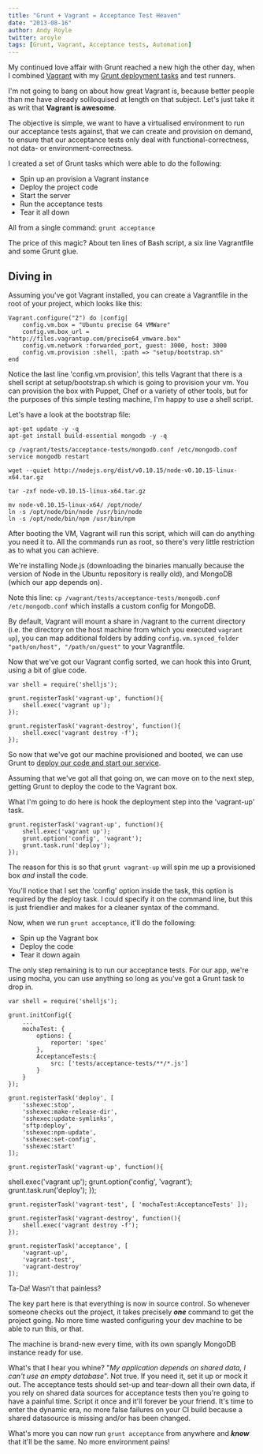 ```yaml
---
title: "Grunt + Vagrant = Acceptance Test Heaven"
date: "2013-08-16"
author: Andy Royle
twitter: aroyle
tags: [Grunt, Vagrant, Acceptance tests, Automation]
---
```


My continued love affair with Grunt reached a new high the other day, when I combined [Vagrant][2] with my [Grunt deployment tasks][1] and test runners.

I'm not going to bang on about how great Vagrant is, because better people than me have already soliloquised at length on that subject. Let's just take it as writ that **Vagrant is awesome**.

The objective is simple, we want to have a virtualised environment to run our acceptance tests against, that we can create and provision on demand, to ensure that our acceptance tests only deal with functional-correctness, not data- or environment-correctness.

I created a set of Grunt tasks which were able to do the following:

- Spin up an provision a Vagrant instance
- Deploy the project code
- Start the server
- Run the acceptance tests
- Tear it all down

All from a single command: `grunt acceptance`

The price of this magic? About ten lines of Bash script, a six line Vagrantfile and some Grunt glue.

## Diving in

Assuming you've got Vagrant installed, you can create a Vagrantfile in the root of your project, which looks like this:

    Vagrant.configure("2") do |config|
    	config.vm.box = "Ubuntu precise 64 VMWare"
    	config.vm.box_url = "http://files.vagrantup.com/precise64_vmware.box"
    	config.vm.network :forwarded_port, guest: 3000, host: 3000
    	config.vm.provision :shell, :path => "setup/bootstrap.sh"
    end

Notice the last line 'config.vm.provision', this tells Vagrant that there is a shell script at setup/bootstrap.sh which is going to provision your vm. You can provision the box with Puppet, Chef or a variety of other tools, but for the purposes of this simple testing machine, I'm happy to use a shell script.

Let's have a look at the bootstrap file:

    apt-get update -y -q
    apt-get install build-essential mongodb -y -q

    cp /vagrant/tests/acceptance-tests/mongodb.conf /etc/mongodb.conf
    service mongodb restart

    wget --quiet http://nodejs.org/dist/v0.10.15/node-v0.10.15-linux-x64.tar.gz

    tar -zxf node-v0.10.15-linux-x64.tar.gz

    mv node-v0.10.15-linux-x64/ /opt/node/
    ln -s /opt/node/bin/node /usr/bin/node
    ln -s /opt/node/bin/npm /usr/bin/npm

After booting the VM, Vagrant will run this script, which will can do anything you need it to. All the commands run as root, so there's very little restriction as to what you can achieve.

We're installing Node.js (downloading the binaries manually because the version of Node in the Ubuntu repository is really old), and MongoDB (which our app depends on).

Note this line: `cp /vagrant/tests/acceptance-tests/mongodb.conf /etc/mongodb.conf` which installs a custom config for MongoDB.

By default, Vagrant will mount a share in /vagrant to the current directory (i.e. the directory on the host machine from which you executed `vagrant up`), you can map additional folders by adding `config.vm.synced_folder "path/on/host", "/path/on/guest"` to your Vagrantfile.

Now that we've got our Vagrant config sorted, we can hook this into Grunt, using a bit of glue code.

    var shell = require('shelljs');

    grunt.registerTask('vagrant-up', function(){
    	shell.exec('vagrant up');
    });

    grunt.registerTask('vagrant-destroy', function(){
    	shell.exec('vagrant destroy -f');
    });

So now that we've got our machine provisioned and booted, we can use Grunt to [deploy our code and start our service][1].

Assuming that we've got all that going on, we can move on to the next step, getting Grunt to deploy the code to the Vagrant box.

What I'm going to do here is hook the deployment step into the 'vagrant-up' task.

    grunt.registerTask('vagrant-up', function(){
    	shell.exec('vagrant up');
    	grunt.option('config', 'vagrant');
    	grunt.task.run('deploy');
    });

The reason for this is so that `grunt vagrant-up` will spin me up a provisioned box _and_ install the code.

You'll notice that I set the 'config' option inside the task, this option is required by the deploy task. I could specify it on the command line, but this is just friendlier and makes for a cleaner syntax of the command.

Now, when we run `grunt acceptance`, it'll do the following:

- Spin up the Vagrant box
- Deploy the code
- Tear it down again

The only step remaining is to run our acceptance tests. For our app, we're using mocha, you can use anything so long as you've got a Grunt task to drop in.

    var shell = require('shelljs');

    grunt.initConfig({
    	...
    	mochaTest: {
        	options: {
            	reporter: 'spec'
        	},
        	AcceptanceTests:{
            	src: ['tests/acceptance-tests/**/*.js']
        	}
    	}
    });

    grunt.registerTask('deploy', [
    	'sshexec:stop',
    	'sshexec:make-release-dir',
    	'sshexec:update-symlinks',
    	'sftp:deploy',
    	'sshexec:npm-update',
    	'sshexec:set-config',
    	'sshexec:start'
    ]);

    grunt.registerTask('vagrant-up', function(){

shell.exec('vagrant up');
grunt.option('config', 'vagrant');
grunt.task.run('deploy');
});

    grunt.registerTask('vagrant-test', [ 'mochaTest:AcceptanceTests' ]);

    grunt.registerTask('vagrant-destroy', function(){
    	shell.exec('vagrant destroy -f');
    });

    grunt.registerTask('acceptance', [
    	'vagrant-up',
    	'vagrant-test',
    	'vagrant-destroy'
    ]);

Ta-Da! Wasn't that painless?

The key part here is that everything is now in source control. So whenever someone checks out the project, it takes precisely **_one_** command to get the project going. No more time wasted configuring your dev machine to be able to run this, or that.

The machine is brand-new every time, with its own spangly MongoDB instance ready for use.

What's that I hear you whine? "_My application depends on shared data, I can't use an empty database_". Not true. If you need it, set it up or mock it out. The acceptance tests should set-up and tear-down all their own data, if you rely on shared data sources for acceptance tests then you're going to have a painful time. Script it once and it'll forever be your friend. It's time to enter the dynamic era, no more false failures on your CI build because a shared datasource is missing and/or has been changed.

What's more you can now run `grunt acceptance` from anywhere and **_know_** that it'll be the same. No more environment pains!

[1]: /blog/2013/08/08/grunt-your-deployments-too/
[2]: http://www.vagrantup.com
